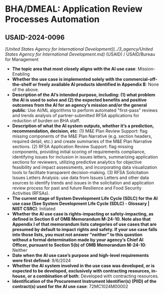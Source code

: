 # BHA/DMEAL: Application Review Processes Automation
## USAID-2024-0096
_[United States Agency for International Development](../3_agency/United States Agency for International Development.md)_ (USAID) / USAID/Bureau for Management


+ **The topic area that most closely aligns with the AI use case**: Mission-Enabling
+ **Whether the use case is implemented solely with the commercial-off-the-shelf or freely available AI products identified in Appendix B**: None of the above.
+ **Description of the AI’s intended purpose, including: (1) what problem the AI is used to solve and (2) the expected benefits and positive outcomes from the AI for an agency’s mission and/or the general public**: Use AI/ML algorithms to perform automated "first-pass" reviews and trends analysis of partner-submitted RFSA applications for reduction of burden on BHA staff.
+ **Description of what the AI system outputs, whether it’s a prediction, recommendation, decision, etc**: (1) M&E Plan Review Support: flag missing components of the M&E Plan Narrative (e.g. section headers, required detail, etc.) and create summaries of the M&E Plan Narrative sections.
(2) RFSA Application Review Support:  flag missing components, providing initial scoring of requirements compliance, identifying issues for inclusion in issues letters, summarizing application sections for reviewers, utilizing predictive analytics for objective feasibility and impact assessments, and incorporating data visualization tools to facilitate transparent decision-making.
(3) RFSA Solicitation Issues Letters Analysis: use data from Issues Letters and other data sources to identify trends and issues in the solicitation and application review process for past and future Resilience and Food Security Activities (RFSAs).
+ **The current stage of System Development Life Cycle (SDLC) for the AI use case (See System Development Life Cycle (SDLC) - Glossary | NIST CSRC)**: Initiated
+ **Whether the AI use case is rights-impacting or safety-impacting, as defined in Section 6 of OMB Memorandum M-24-10. Note also that Appendix I of that memorandum lists categories of use cases that are presumed by default to impact rights and safety. If your use case falls into those lists, you must not answer “neither” to this question without a formal determination made by your agency’s Chief AI Officer, pursuant to Section 5(b) of OMB Memorandum M-24-10**: Neither
+ **Date when the AI use case’s purpose and high-level requirements were first defined**: 9/6/2024
+ **Whether the AI system involved in the use case was developed, or is expected to be developed, exclusively with contracting resources, in-house, or a combination of both**: Developed with contracting resources.
+ **Identification of the Procurement Instrument Identifier(s) (PIID) of the contract(s) used for the AI use case**: 72MC1024M00002